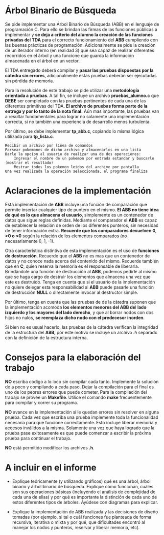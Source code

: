 # Árbol Binario de Búsqueda

Se pide implementar una Árbol Binario de Búsqueda (ABB) en el lenguaje de
programación C. Para ello se brindan las firmas de las funciones públicas a
implementar y **se deja a criterio del alumno la creación de las funciones
privadas del TDA** para el correcto funcionamiento del **ABB** cumpliendo con
las buenas prácticas de programación. Adicionalmente se pide la creación de un
iterador interno (en realidad 3) que sea capaz de realizar diferentes recorridos
en el árbol y una funcione que guarda la información almacenada en el árbol en
un vector.

El TDA entregado deberá compilar y **pasar las pruebas dispuestas por la 
cátedra sin errores**, adicionalmente estas pruebas deberán ser ejecutadas
sin pérdida de memoria.


Para la resolución de este trabajo se pide utilizar una **metodología orientada
a pruebas**. A tal fin, se incluye un archivo **pruebas_alumno.c** que **DEBE**
ser completado con las pruebas pertinentes de cada una de las diferentes
primitivas del TDA. **El archivo de pruebas forma parte de la entrega y por lo
tanto de la nota final.** Aún mas importante, las pruebas van a resultar
fundamentales para lograr no solamente una implementación correcta, si no
también una experiencia de desarrollo menos turbulenta.

Por último, se debe implementar **tp_abb.c**, copiando lo misma lógica utilizada
para **tp_lista.c**.

    Recibir un archivo por línea de comandos
    Parsear pokemones de dicho archivo y almacenarlos en una lista
    Darle la opcion al usuario de realizar una de dos operaciones:
        Ingresar el nombre de un pokemon por entrada estandar y buscarlo (mostrar el resultado)
        Mostrar todos los pokemon leidos del archivo por pantalla
    Una vez realizada la operación seleccionada, el programa finaliza


# Aclaraciones de la implementación

Esta implementación de **ABB** incluye una función de comparación que
permite insertar cualquier tipo de puntero en el mismo. **El ABB no
tiene idea de qué es lo que almacena el usuario**, simplemente es un
contenedor de datos que sigue reglas definidas. Mediante el comparador
el **ABB** es capaz de establecer la relación de orden de los diferentes
punteros, sin necesidad de tener información extra. **Recuerde que los
comparadores devuelven 0, >0 o <0** según la relación de los elementos comparados
(no necesariamente 0, 1, -1).

Otra característica distintiva de esta implementación es el uso de
**funciones de destrucción**. Recuerde que el **ABB** no es mas que un
contenedor de datos y no conoce nada acerca del contenido del mismo.
Recuerde también que en **C**, quien reserva la memoria es el
responsable de liberarla. Brindándole una función de destrucción al
**ABB**, podemos pedirle al mismo que se haga cargo de destruir los
elementos que almacena una vez que este es destruido. Tenga en cuenta
que si el usuario de la implementación no quiere delegar esta
responsabilidad al **ABB** puede pasarle una función de destrucción
**NULL** o directamente invocar al destructor simple.

Por último, tenga en cuenta que las pruebas de de la cátedra suponen
que la implementación acomoda **los elementos menores del ABB del lado
izquierdo y los mayores del lado derecho**, y que al borrar nodos con dos
hijos no nulos, **se reemplaza dicho nodo con el predecesor inorden**.

Si bien no es usual hacerlo, las pruebas de la cátedra verifican la integridad
de la estructura del **ABB**, por este motivo se incluye un archivo *.h*
separado con la definición de la estructura interna.

# Consejos para la elaboración del trabajo
**NO** escriba código a lo loco sin compilar cada tanto. Implemente la
solución de a poco y compilando a cada paso. Dejar la compilación para
el final es uno de los peores errores que puede cometer. Para la
compilación del trabajo se provee un **Makefile**. Utilice el comando
**make** frecuentemente para compilar y correr su programa.

**NO** avance en la implementación si le quedan errores sin resolver en
alguna prueba. Cada vez que escriba una prueba implemente toda la
funcionalidad necesaria para que funcione correctamente. Esto incluye
liberar memoria y accesos inválidos a la misma. Solamente una vez que
haya logrado que la prueba pase exitosamente es que puede comenzar a
escribir la próxima prueba para continuar el trabajo.

**NO** está permitido modificar los archivos **.h**.

# A incluir en el informe

-   Explique teóricamente (y utilizando gráficos) qué es una árbol, árbol
    binario y árbol binario de búsqueda. Explique cómo funcionan, cuáles son sus
    operaciones básicas (incluyendo el análisis de complejidad de cada una de
    ellas) y por qué es importante la distinción de cada uno de estos diferentes
    tipos de árboles. Ayúdese con diagramas para explicar.

-   Explique la implementación de ABB realizada y las decisiones de diseño
    tomadas (por ejemplo, si tal o cuál funciones fue planteada de forma
    recursiva, iterativa o mixta y por qué, que dificultades encontró al manejar
    los nodos y punteros, reservar y liberar memoria, etc).
